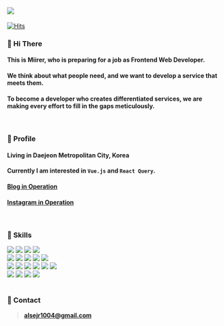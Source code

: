 
# <img src="https://ifh.cc/g/xPcRRC.jpg" />


[![Hits](https://hits.seeyoufarm.com/api/count/incr/badge.svg?url=https%3A%2F%2Fgithub.com%2FMirrer1&count_bg=%23E7E7E7&title_bg=%23555555&icon=matrix.svg&icon_color=%23E7E7E7&title=hits&edge_flat=true)](https://github.com/Mirrer1)

### :speech_balloon: Hi There  

#### This is Miirer, who is preparing for a job as Frontend Web Developer.

#### We think about what people need, and we want to develop a service that meets them.

#### To become a developer who creates differentiated services, we are making every effort to fill in the gaps meticulously.

<br />



### :speech_balloon: Profile

#### Living in Daejeon Metropolitan City, Korea

#### Currently I am interested in `Vue.js` and `React Query`.

#### [Blog in Operation](https://velog.io/@alsejr1004)

#### [Instagram in Operation](https://www.instagram.com/mirrerlike_/)


<br />



### :speech_balloon: Skills


<div style={{display: 'flex'}}>
   <img src="https://img.shields.io/badge/HTML-bcbcbc?style=flat-square&logo=HTML5&logoColor=white"/>
   <img src="https://img.shields.io/badge/CSS-bcbcbc?style=flat-square&logo=CSS3&logoColor=white"/>
   <img src="https://img.shields.io/badge/JAVASCRIPT-bcbcbc?style=flat-square&logo=JavaScript&logoColor=white"/>
   <img src="https://img.shields.io/badge/TYPESCRIPT-bcbcbc?style=flat-square&logo=TypeScript&logoColor=white"/>  
</div>

<div style={{display: 'flex'}}>
   <img src="https://img.shields.io/badge/ANT DESIGN-bcbcbc?style=flat-square&logo=Ant Design&logoColor=white"/>
   <img src="https://img.shields.io/badge/STYLED COMPONENTS-bcbcbc?style=flat-square&logo=styled-components&logoColor=white"/>
   <img src="https://img.shields.io/badge/EMOTION-bcbcbc?style=flat-square&logo=Monzo&logoColor=white"/>
   <img src="https://img.shields.io/badge/GIT-bcbcbc?style=flat-square&logo=Git&logoColor=white"/>
   <img src="https://img.shields.io/badge/GITHUB-bcbcbc?style=flat-square&logo=GitHub&logoColor=white"/>   
</div>

<div style={{display: 'flex'}}>
   <img src="https://img.shields.io/badge/REACT-bcbcbc?style=flat-square&logo=React&logoColor=white"/>
   <img src="https://img.shields.io/badge/REDUX-bcbcbc?style=flat-square&logo=Redux&logoColor=white"/>
   <img src="https://img.shields.io/badge/REDUX SAGA-bcbcbc?style=flat-square&logo=Redux-Saga&logoColor=white"/>   
   <img src="https://img.shields.io/badge/REDUX TOOLKIT-bcbcbc?style=flat-square&logo=UIkit&logoColor=white"/>   
   <img src="https://img.shields.io/badge/SWR-bcbcbc?style=flat-square&logo=SWC&logoColor=white"/>   
   <img src="https://img.shields.io/badge/NEXT.JS-bcbcbc?style=flat-square&logo=Next.js&logoColor=white"/>
</div>
   
<div style={{display: 'flex'}}>   
   <img src="https://img.shields.io/badge/NODE.JS-bcbcbc?style=flat-square&logo=Node.js&logoColor=white"/>
   <img src="https://img.shields.io/badge/EXPRESS-bcbcbc?style=flat-square&logo=Express&logoColor=white"/>
   <img src="https://img.shields.io/badge/SEQUELIZE-bcbcbc?style=flat-square&logo=Sequelize&logoColor=white"/>   
   <img src="https://img.shields.io/badge/AWS-bcbcbc?style=flat-square&logo=Amazon AWS&logoColor=white"/>
</div>

<br />



### :speech_balloon: Contact

> [**alsejr1004@gmail.com**](mailto:alsejr1004@gmail.com)

<br />

